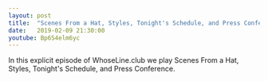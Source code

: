 ```yaml
---
layout: post
title:  "Scenes From a Hat, Styles, Tonight's Schedule, and Press Conference."
date:   2019-02-09 21:30:00
youtube: Bp6S4elm6yc
---
```


In this explicit episode of WhoseLine.club we play Scenes From a Hat, Styles, Tonight's Schedule, and Press Conference.